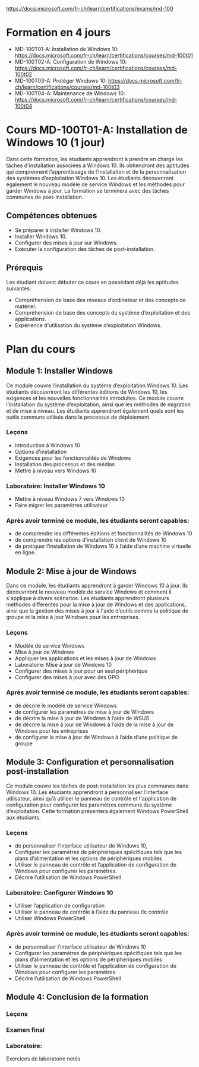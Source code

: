https://docs.microsoft.com/fr-ch/learn/certifications/exams/md-100
# Formation en 4 jours
* MD-100T01-A: Installation de Windows 10: https://docs.microsoft.com/fr-ch/learn/certifications/courses/md-100t01
* MD-100T02-A: Configuration de Windows 10: https://docs.microsoft.com/fr-ch/learn/certifications/courses/md-100t02
* MD-100T03-A: Protéger Windows 10: https://docs.microsoft.com/fr-ch/learn/certifications/courses/md-100t03
* MD-100T04-A: Maintenance de Windows 10: https://docs.microsoft.com/fr-ch/learn/certifications/courses/md-100t04

# Cours MD-100T01-A: Installation de Windows 10 (1 jour)
Dans cette formation, les étudiants apprendront à prendre en charge les tâches d'installation associées à Windows 10. Ils obtiendront des aptitudes qui comprennent l’apprentissage de l’installation et de la personnalisation des systèmes d’exploitation Windows 10. Les étudiants découvriront également le nouveau modèle de service Windows et les méthodes pour garder Windows à jour. La formation se terminera avec des tâches communes de post-installation.

## Compétences obtenues
* Se préparer à installer Windows 10.
* Installer Windows 10.
* Configurer des mises à jour sur Windows.
* Exécuter la configuration des tâches de post-installation.

## Prérequis
Les étudiant doivent débuter ce cours en possédant déjà les aptitudes suivantes:
* Compréhension de base des réseaux d’ordinateur et des concepts de matériel.
* Compréhension de base des concepts du système d’exploitation et des applications.
* Expérience d'utilisation du système d’exploitation Windows.
# Plan du cours
## Module 1: Installer Windows
Ce module couvre l’installation du système d’exploitation Windows 10. Les étudiants découvriront les différentes éditions de Windows 10, les exigences et les nouvelles fonctionnalités introduites. Ce module couvre l’installation du système d’exploitation, ainsi que les méthodes de migration et de mise à niveau. Les étudiants apprendront également quels sont les outils communs utilisés dans le processus de déploiement.
### Leçons
* Introduction à Windows 10
* Options d'installation
* Exigences pour les fonctionnalités de Windows
* Installation des processus et des médias
* Mettre à niveau vers Windows 10

### Laboratoire: Installer Windows 10
* Mettre à niveau Windows 7 vers Windows 10
* Faire migrer les paramètres utilisateur

### Après avoir terminé ce module, les étudiants seront capables:
* de comprendre les différentes éditions et fonctionnalités de Windows 10
* de comprendre les options d’installation client de Windows 10
* de pratiquer l’installation de Windows 10 à l’aide d’une machine virtuelle en ligne.

## Module 2: Mise à jour de Windows
Dans ce module, les étudiants apprendront à garder Windows 10 à jour. Ils découvriront le nouveau modèle de service Windows et comment il s'applique à divers scénarios. Les étudiants apprendront plusieurs méthodes différentes pour la mise à jour de Windows et des applications, ainsi que la gestion des mises à jour à l'aide d’outils comme la politique de groupe et la mise à jour Windows pour les entreprises.

### Leçons
* Modèle de service Windows
* Mise à jour de Windows
* Appliquer les applications et les mises à jour de Windows
* Laboratoire: Mise à jour de Windows 10
* Configurer des mises à jour pour un seul périphérique
* Configurer des mises à jour avec des GPO

### Après avoir terminé ce module, les étudiants seront capables:
* de décrire le modèle de service Windows
* de configurer les paramètres de mise à jour de Windows
* de décrire la mise à jour de Windows à l’aide de WSUS
* de décrire la mise à jour de Windows à l’aide de la mise à jour de Windows pour les entreprises
* de configurer la mise à jour de Windows à l’aide d’une politique de groupe

## Module 3: Configuration et personnalisation post-installation
Ce module couvre les tâches de post-installation les plus communes dans Windows 10. Les étudiants apprendront à personnaliser l’interface utilisateur, ainsi qu’à utiliser le panneau de contrôle et l'application de configuration pour configurer les paramètres communs du système d’exploitation. Cette formation présentera également Windows PowerShell aux étudiants.

### Leçons
* de personnaliser l’interface utilisateur de Windows 10,
* Configurer les paramètres de périphériques spécifiques tels que les plans d’alimentation et les options de périphériques mobiles
* Utiliser le panneau de contrôle et l’application de configuration de Windows pour configurer les paramètres.
* Décrire l’utilisation de Windows PowerShell
### Laboratoire: Configurer Windows 10
* Utiliser l’application de configuration
* Utiliser le panneau de contrôle à l’aide du panneau de contrôle
* Utiliser Windows PowerShell
### Après avoir terminé ce module, les étudiants seront capables:
* de personnaliser l’interface utilisateur de Windows 10
* Configurer les paramètres de périphériques spécifiques tels que les plans d’alimentation et les options de périphériques mobiles
* Utiliser le panneau de contrôle et l’application de configuration de Windows pour configurer les paramètres
* Décrire l’utilisation de Windows PowerShell
## Module 4: Conclusion de la formation
### Leçons
### Examen final
### Laboratoire: 
Exercices de laboratoire notés
